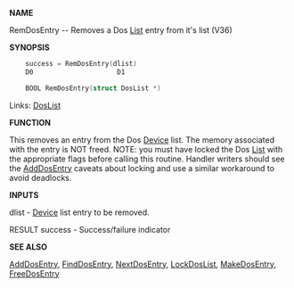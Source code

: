 
**NAME**

RemDosEntry -- Removes a Dos [List](_007D) entry from it's list (V36)

**SYNOPSIS**

```c
    success = RemDosEntry(dlist)
    D0                     D1

    BOOL RemDosEntry(struct DosList *)

```
Links: [DosList](_0078) 

**FUNCTION**

This removes an entry from the Dos [Device](_0087) list.  The memory associated
with the entry is NOT freed.  NOTE: you must have locked the Dos [List](_007D)
with the appropriate flags before calling this routine.  Handler
writers should see the [AddDosEntry](AddDosEntry) caveats about locking and use
a similar workaround to avoid deadlocks.

**INPUTS**

dlist   - [Device](_0087) list entry to be removed.

RESULT
success - Success/failure indicator

**SEE ALSO**

[AddDosEntry](AddDosEntry), [FindDosEntry](FindDosEntry), [NextDosEntry](NextDosEntry), [LockDosList](LockDosList),
[MakeDosEntry](MakeDosEntry), [FreeDosEntry](FreeDosEntry)
